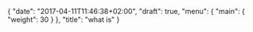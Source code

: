 {
	"date": "2017-04-11T11:46:38+02:00",
	"draft": true,
	"menu": {
			"main": {
				"weight": 30
			}
	},
	"title": "what is"
}

